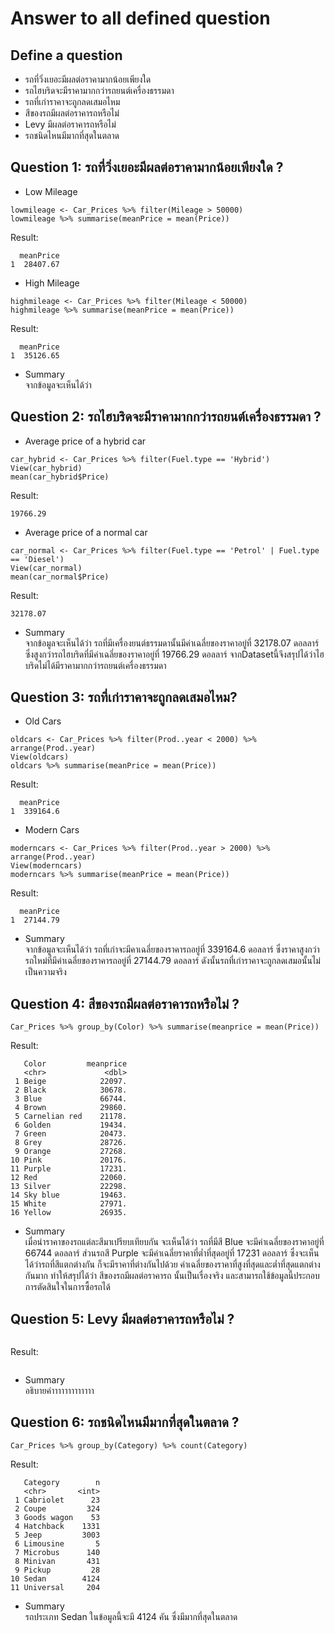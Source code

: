 # Answer to all defined question
## Define a question
- รถที่วิ่งเยอะมีผลต่อราคามากน้อยเพียงใด
- รถไฮบริดจะมีราคามากกว่ารถยนต์เครื่องธรรมดา
- รถที่เก่าราคาจะถูกลดเสมอไหม
- สีของรถมีผลต่อราคารถหรือไม่
- Levy มีผลต่อราคารถหรือไม่
- รถชนิดไหนมีมากที่สุดในตลาด
## Question 1: รถที่วิ่งเยอะมีผลต่อราคามากน้อยเพียงใด ?
- Low Mileage 
```
lowmileage <- Car_Prices %>% filter(Mileage > 50000)
lowmileage %>% summarise(meanPrice = mean(Price))
```
Result:
```
  meanPrice
1  28407.67
```
- High Mileage 
```
highmileage <- Car_Prices %>% filter(Mileage < 50000)
highmileage %>% summarise(meanPrice = mean(Price))
```
Result:
```
  meanPrice
1  35126.65
```
- Summary <br>
จากข้อมูลจะเห็นได้ว่า 
## Question 2: รถไฮบริดจะมีราคามากกว่ารถยนต์เครื่องธรรมดา ?
- Average price of a hybrid car
```
car_hybrid <- Car_Prices %>% filter(Fuel.type == 'Hybrid')
View(car_hybrid)
mean(car_hybrid$Price)
```
Result:
```
19766.29
```
- Average price of a normal car
```
car_normal <- Car_Prices %>% filter(Fuel.type == 'Petrol' | Fuel.type == 'Diesel')
View(car_normal)
mean(car_normal$Price)
```
Result:
```
32178.07
```
- Summary <br>
จากข้อมูลจะเห็นได้ว่า รถที่มีเครื่องยนต์ธรรมดานั้นมีค่าเฉลี่ยของราคาอยู่ที่ 32178.07 ดอลลาร์ ซึ่งสูงกว่ารถไฮบริดที่มีค่าเฉลี่ยของราคาอยู่ที่ 19766.29 ดอลลาร์ จากDatasetนี้จึงสรุปได้ว่าไฮบริดไม่ได้มีราคามากกว่ารถยนต์เครื่องธรรมดา 
## Question 3: รถที่เก่าราคาจะถูกลดเสมอไหม?
- Old Cars
```
oldcars <- Car_Prices %>% filter(Prod..year < 2000) %>% arrange(Prod..year)
View(oldcars)
oldcars %>% summarise(meanPrice = mean(Price))
```
Result:
```
  meanPrice
1  339164.6
```
- Modern Cars
```
moderncars <- Car_Prices %>% filter(Prod..year > 2000) %>% arrange(Prod..year)
View(moderncars)
moderncars %>% summarise(meanPrice = mean(Price))
```
Result:
```
  meanPrice
1  27144.79
```
- Summary <br>
จากข้อมูลจะเห็นได้ว่า รถที่เก่าจะมีคาเฉลี่ยของราคารถอยู่ที่ 339164.6 ดอลลาร์ ซึ่งราคาสูงกว่ารถใหม่ที่มีค่าเฉลี่ยของราคารถอยู่ที่ 27144.79 ดอลลาร์ ดังนั้นรถที่เก่าราคาจะถูกลดเสมอนั้นไม่เป็นความจริง
## Question 4: สีของรถมีผลต่อราคารถหรือไม่ ?
```
Car_Prices %>% group_by(Color) %>% summarise(meanprice = mean(Price))
```
Result:
```
   Color         meanprice
   <chr>             <dbl>
 1 Beige            22097.
 2 Black            30678.
 3 Blue             66744.
 4 Brown            29860.
 5 Carnelian red    21178.
 6 Golden           19434.
 7 Green            20473.
 8 Grey             28726.
 9 Orange           27268.
10 Pink             20176.
11 Purple           17231.
12 Red              22060.
13 Silver           22298.
14 Sky blue         19463.
15 White            27971.
16 Yellow           26935.
```
- Summary <br>
เมื่อนำราคาของรถแต่ละสีมาเปรียบเทียบกัน จะเห็นได้ว่า รถที่มีสี Blue จะมีค่าเฉลี่ยของราคาอยู่ที่ 66744 ดอลลาร์ ส่วนรถสี Purple จะมีค่าเฉลี่ยราคาที่ต่ำที่สุดอยู่ที่ 17231 ดอลลาร์ ซึ่งจะเห็นได้ว่ารถที่สีแตกต่างกัน ก็จะมีราคาที่ต่างกันไปด้วย ค่าเฉลี่ยของราคาที่สูงที่สุดและต่ำที่สุดแตกต่างกันมาก ทำให้สรุปได้ว่า สีของรถมีผลต่อราคารถ นั้นเป็นเรื่องจริง และสามารถใช้ข้อมูลนี้ประกอบการตัดสินใจในการซื้อรถได้
## Question 5: Levy มีผลต่อราคารถหรือไม่ ?
```

```
Result:

```
```
- Summary <br>
อธิบายค่าาาาาาาาาาาาา
## Question 6: รถชนิดไหนมีมากที่สุดในตลาด ?
```
Car_Prices %>% group_by(Category) %>% count(Category)
```
Result:
```
   Category        n
   <chr>       <int>
 1 Cabriolet      23
 2 Coupe         324
 3 Goods wagon    53
 4 Hatchback    1331
 5 Jeep         3003
 6 Limousine       5
 7 Microbus      140
 8 Minivan       431
 9 Pickup         28
10 Sedan        4124
11 Universal     204
```
- Summary <br>
รถประเภท Sedan ในข้อมูลนี้จะมี 4124 คัน ซึ่งมีมากที่สุดในตลาด

